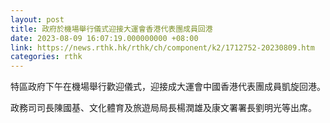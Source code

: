 ```yaml
---
layout: post
title: 政府於機場舉行儀式迎接大運會香港代表團成員回港
date: 2023-08-09 16:07:19.000000000 +08:00
link: https://news.rthk.hk/rthk/ch/component/k2/1712752-20230809.htm
categories: rthk
---
```


特區政府下午在機場舉行歡迎儀式，迎接成大運會中國香港代表團成員凱旋回港。

政務司司長陳國基、文化體育及旅遊局局長楊潤雄及康文署署長劉明光等出席。
